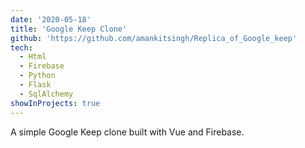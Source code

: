 ```yaml
---
date: '2020-05-18'
title: 'Google Keep Clone'
github: 'https://github.com/amankitsingh/Replica_of_Google_keep'
tech:
  - Html
  - Firebase
  - Python
  - Flask
  - SqlAlchemy
showInProjects: true
---
```


A simple Google Keep clone built with Vue and Firebase.
